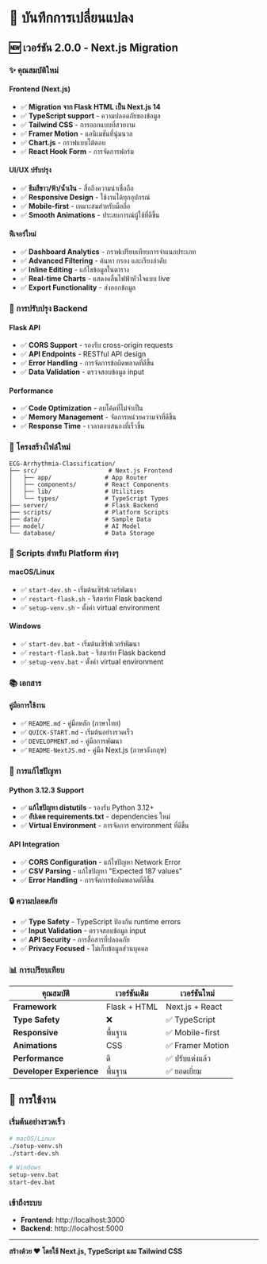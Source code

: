 # 📝 บันทึกการเปลี่ยนแปลง

## 🆕 **เวอร์ชัน 2.0.0 - Next.js Migration**

### **✨ คุณสมบัติใหม่**

#### **Frontend (Next.js)**
- ✅ **Migration จาก Flask HTML เป็น Next.js 14**
- ✅ **TypeScript support** - ความปลอดภัยของข้อมูล
- ✅ **Tailwind CSS** - การออกแบบที่สวยงาม
- ✅ **Framer Motion** - แอนิเมชันที่นุ่มนวล
- ✅ **Chart.js** - กราฟแบบโต้ตอบ
- ✅ **React Hook Form** - การจัดการฟอร์ม

#### **UI/UX ปรับปรุง**
- ✅ **ธีมสีขาว/ฟ้า/น้ำเงิน** - สื่อถึงความน่าเชื่อถือ
- ✅ **Responsive Design** - ใช้งานได้ทุกอุปกรณ์
- ✅ **Mobile-first** - เหมาะสมสำหรับมือถือ
- ✅ **Smooth Animations** - ประสบการณ์ผู้ใช้ที่ดีขึ้น

#### **ฟีเจอร์ใหม่**
- ✅ **Dashboard Analytics** - กราฟเปรียบเทียบการจำแนกประเภท
- ✅ **Advanced Filtering** - ค้นหา กรอง และเรียงลำดับ
- ✅ **Inline Editing** - แก้ไขข้อมูลในตาราง
- ✅ **Real-time Charts** - แสดงคลื่นไฟฟ้าหัวใจแบบ live
- ✅ **Export Functionality** - ส่งออกข้อมูล

### **🔧 การปรับปรุง Backend**

#### **Flask API**
- ✅ **CORS Support** - รองรับ cross-origin requests
- ✅ **API Endpoints** - RESTful API design
- ✅ **Error Handling** - การจัดการข้อผิดพลาดที่ดีขึ้น
- ✅ **Data Validation** - ตรวจสอบข้อมูล input

#### **Performance**
- ✅ **Code Optimization** - ลบโค้ดที่ไม่จำเป็น
- ✅ **Memory Management** - จัดการหน่วยความจำที่ดีขึ้น
- ✅ **Response Time** - เวลาตอบสนองที่เร็วขึ้น

### **📁 โครงสร้างไฟล์ใหม่**

```
ECG-Arrhythmia-Classification/
├── src/                    # Next.js Frontend
│   ├── app/               # App Router
│   ├── components/        # React Components
│   ├── lib/               # Utilities
│   └── types/             # TypeScript Types
├── server/                # Flask Backend
├── scripts/               # Platform Scripts
├── data/                  # Sample Data
├── model/                 # AI Model
└── database/              # Data Storage
```

### **🚀 Scripts สำหรับ Platform ต่างๆ**

#### **macOS/Linux**
- ✅ `start-dev.sh` - เริ่มต้นเซิร์ฟเวอร์พัฒนา
- ✅ `restart-flask.sh` - รีสตาร์ท Flask backend
- ✅ `setup-venv.sh` - ตั้งค่า virtual environment

#### **Windows**
- ✅ `start-dev.bat` - เริ่มต้นเซิร์ฟเวอร์พัฒนา
- ✅ `restart-flask.bat` - รีสตาร์ท Flask backend
- ✅ `setup-venv.bat` - ตั้งค่า virtual environment

### **📚 เอกสาร**

#### **คู่มือการใช้งาน**
- ✅ `README.md` - คู่มือหลัก (ภาษาไทย)
- ✅ `QUICK-START.md` - เริ่มต้นอย่างรวดเร็ว
- ✅ `DEVELOPMENT.md` - คู่มือการพัฒนา
- ✅ `README-NextJS.md` - คู่มือ Next.js (ภาษาอังกฤษ)

### **🐛 การแก้ไขปัญหา**

#### **Python 3.12.3 Support**
- ✅ **แก้ไขปัญหา distutils** - รองรับ Python 3.12+
- ✅ **อัปเดต requirements.txt** - dependencies ใหม่
- ✅ **Virtual Environment** - การจัดการ environment ที่ดีขึ้น

#### **API Integration**
- ✅ **CORS Configuration** - แก้ไขปัญหา Network Error
- ✅ **CSV Parsing** - แก้ไขปัญหา "Expected 187 values"
- ✅ **Error Handling** - การจัดการข้อผิดพลาดที่ดีขึ้น

### **🔒 ความปลอดภัย**

- ✅ **Type Safety** - TypeScript ป้องกัน runtime errors
- ✅ **Input Validation** - ตรวจสอบข้อมูล input
- ✅ **API Security** - การสื่อสารที่ปลอดภัย
- ✅ **Privacy Focused** - ไม่เก็บข้อมูลส่วนบุคคล

### **📊 การเปรียบเทียบ**

| คุณสมบัติ | เวอร์ชันเดิม | เวอร์ชันใหม่ |
|---------|------------|------------|
| **Framework** | Flask + HTML | Next.js + React |
| **Type Safety** | ❌ | ✅ TypeScript |
| **Responsive** | พื้นฐาน | ✅ Mobile-first |
| **Animations** | CSS | ✅ Framer Motion |
| **Performance** | ดี | ✅ ปรับแต่งแล้ว |
| **Developer Experience** | พื้นฐาน | ✅ ยอดเยี่ยม |

## 🎯 **การใช้งาน**

### **เริ่มต้นอย่างรวดเร็ว**
```bash
# macOS/Linux
./setup-venv.sh
./start-dev.sh

# Windows
setup-venv.bat
start-dev.bat
```

### **เข้าถึงระบบ**
- **Frontend:** http://localhost:3000
- **Backend:** http://localhost:5000

---

**สร้างด้วย ❤️ โดยใช้ Next.js, TypeScript และ Tailwind CSS** 